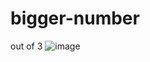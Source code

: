 # bigger-number
 out of 3
![image](https://github.com/Darshan1711/bigger-number/assets/146448963/8da82276-f90c-4c96-9d84-da7f3a87dbb4)
